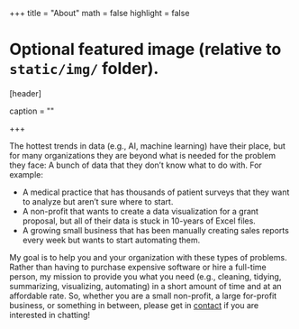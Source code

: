 +++
title = "About"
math = false
highlight = false

# Optional featured image (relative to `static/img/` folder).
[header]

caption = ""

+++


  The hottest trends in data (e.g., AI, machine learning) have their place, but for many organizations they are beyond what is needed for the problem they face: A bunch of data that they don’t know what to do with. For example:
  
* A medical practice that has thousands of patient surveys that they want to analyze but aren’t sure where to start. 
* A non-profit that wants to create a data visualization for a grant proposal, but all of their data is stuck in 10-years of Excel files.  
* A growing small business that has been manually creating sales reports every week but wants to start automating them.  

My goal is to help you and your organization with these types of problems. Rather than having to purchase expensive software or hire a full-time person, my mission to provide you what you need (e.g., cleaning, tidying, summarizing, visualizing, automating) in a short amount of time and at an affordable rate. So, whether you are a small non-profit, a large for-profit business, or something in between, please get in [contact](mailto:spirgel@gmail.com) if you are interested in chatting!